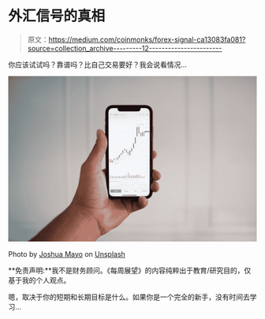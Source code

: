 # 外汇信号的真相

> 原文：<https://medium.com/coinmonks/forex-signal-ca13083fa081?source=collection_archive---------12----------------------->

你应该试试吗？靠谱吗？比自己交易要好？我会说看情况…

![](img/76036d008aa96850eb364584871509f8.png)

Photo by [Joshua Mayo](https://unsplash.com/@mayofi?utm_source=medium&utm_medium=referral) on [Unsplash](https://unsplash.com?utm_source=medium&utm_medium=referral)

**免责声明:**我不是财务顾问。《每周展望》的内容纯粹出于教育/研究目的，仅基于我的个人观点。

嗯，取决于你的短期和长期目标是什么。如果你是一个完全的新手，没有时间去学习…